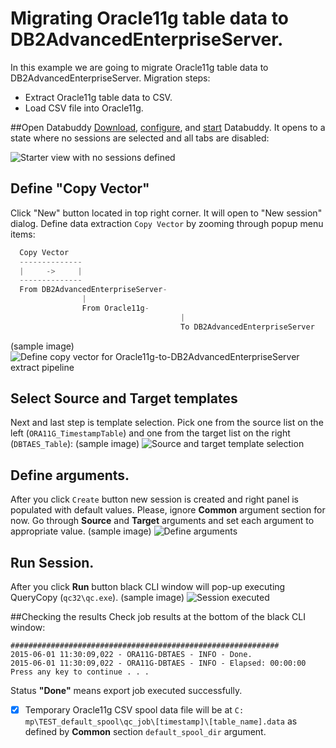 
# Migrating Oracle11g table data to DB2AdvancedEnterpriseServer.
In this example we are going to migrate Oracle11g table data to DB2AdvancedEnterpriseServer.
Migration steps:
- Extract Oracle11g table data to CSV.
- Load CSV file into Oracle11g.

##Open Databuddy
[Download](https://github.com/data-buddy/DataBuddy/releases/tag/v0.3.3), [configure](https://github.com/data-buddy/DataBuddy/blob/master/Docs/Configure_Databuddy0.3.3.md#configuration-for-mongdb), and [start](https://github.com/data-buddy/DataBuddy/blob/master/Docs/How_to_start_Databuddy.md) Databuddy. 
It opens to a state where no sessions are selected and all tabs are disabled:

![Starter view with no sessions defined](https://raw.githubusercontent.com/data-buddy/DataBuddy/master/screenshots/open_databuddy_no_sessions.png "Starter view with no sessions defined")

## Define "Copy Vector"
Click "New" button located in top right corner. It will open to "New session" dialog. 
Define data extraction `Copy Vector` by zooming through popup menu items:
```python
  Copy Vector
  --------------
  |     ->     |
  --------------
  From DB2AdvancedEnterpriseServer-
				|
				From Oracle11g-
									  |
									  To DB2AdvancedEnterpriseServer
```  
(sample image)
![Define copy vector for Oracle11g-to-DB2AdvancedEnterpriseServer extract pipeline](https://raw.githubusercontent.com/data-buddy/DataBuddy/master/screenshots/MongoDB/Define_copy_vector_for_Oracle12c-to-MongoDB_copy_pipeline.png "Define copy vector for ORA11G-to-DBTAES copy pipeline.")

## Select Source and Target templates
Next and last step is template selection. Pick one from the source list on the left (`ORA11G_TimestampTable`) and one from the target list on the right (`DBTAES_Table`):
(sample image)
![Source and target template selection](https://raw.githubusercontent.com/data-buddy/DataBuddy/master/screenshots/MongoDB/Copy_from_Oracle12c_to_MongoDB_Templates.png "Source and target template selection.")

## Define arguments.
After you click `Create` button new session is created and right panel is populated with default values.
Please, ignore __Common__ argument section for now. Go through __Source__ and __Target__ arguments and set each argument to appropriate value. 
(sample image)
![Define arguments](https://raw.githubusercontent.com/data-buddy/DataBuddy/master/screenshots/MongoDB/Oracle12c_to_MongoDB_Define_Arguments.png "Define arguments.")

## Run Session.
After you click __Run__ button black CLI window will pop-up executing QueryCopy (`qc32\qc.exe`).
(sample image)
![Session executed](https://raw.githubusercontent.com/data-buddy/DataBuddy/master/screenshots/MongoDB/Oracle12c_to_MongoDB_Copy_CLI_Window.png "Session executed.")


##Checking the results
Check job results at the bottom of the black CLI window:
```
############################################################
2015-06-01 11:30:09,022 - ORA11G-DBTAES - INFO - Done.
2015-06-01 11:30:09,022 - ORA11G-DBTAES - INFO - Elapsed: 00:00:00
Press any key to continue . . .
```
Status __"Done"__ means export job executed successfully. 
- [x] Temporary Oracle11g CSV spool data file will be at `C:	mp\TEST_default_spool\qc_job\[timestamp]\[table_name].data` as defined by __Common__ section `default_spool_dir` argument.

	